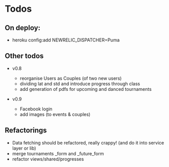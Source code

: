Todos
====================

On deploy:
---------------------
  - heroku config:add NEWRELIC_DISPATCHER=Puma

Other todos
---------------------
  - v0.8
    - reorganise Users as Couples (of two new users)
    - dividing lat and std and introduce progress through class
    - add generation of pdfs for upcoming and danced tournaments

  - v0.9
    - Facebook login
    - add images (to events & couples)

Refactorings
---------------------
  - Data fetching should be refactored, really crappy! (and do it into service layer or lib)
  - merge tournaments _form and _future_form
  - refactor views/shared/progresses